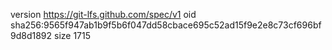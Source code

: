 version https://git-lfs.github.com/spec/v1
oid sha256:9565f947ab1b9f5b6f047dd58cbace695c52ad15f9e2e8c73cf696bf9d8d1892
size 1715
